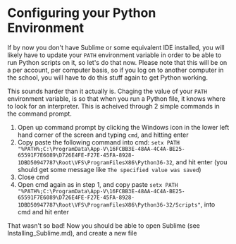 # Configuring your Python Environment
If by now you don't have Sublime or some equivalent IDE installed, you will likely have to update your `PATH` environment variable in order to be able to run Python scripts on it, so let's do that now. Please note that this will be on a per account, per computer basis, so if you log on to another computer in the school, you will have to do this stuff again to get Python working.    
  
This sounds harder than it actually is. Chaging the value of your `PATH` environment variable, is so that when you run a Python file, it knows where to look for an interpreter. This is acheived through 2 simple commands in the command prompt.
1. Open up command prompt by clicking the Windows icon in the lower left hand corner of the screen and typing `cmd`, and hitting enter
2. Copy paste the following command into cmd: `setx PATH "%PATH%;C:\ProgramData\App-V\16FCBB3E-48AA-4C4A-BE25-65591F7E6089\D726E4FE-F27E-45FA-8928-1DBD50947787\Root\VFS\ProgramFilesX86\Python36-32`, and hit enter (you should get some message like `The specified value was saved`)
3. Close cmd
4. Open cmd again as in step 1, and copy paste `setx PATH "%PATH%;C:\ProgramData\App-V\16FCBB3E-48AA-4C4A-BE25-65591F7E6089\D726E4FE-F27E-45FA-8928-1DBD50947787\Root\VFS\ProgramFilesX86\Python36-32/Scripts"`, into cmd and hit enter

That wasn't so bad! Now you should be able to open Sublime (see Installing_Sublime.md), and create a new file

